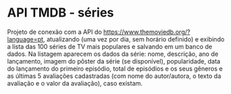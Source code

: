 # API TMDB - séries

Projeto de conexão com a API do https://www.themoviedb.org/?language=pt, atualizando (uma vez por dia, sem horário definido) e exibindo a lista das 100 séries de TV mais populares e salvando em um banco de dados. 
Na listagem aparecem os dados da série: nome, descrição, ano de lançamento, imagem do pôster da série (se disponível), popularidade, data do lançamento do primeiro episódio, total de episódios e os seus gêneros e as últimas 5 avaliações cadastradas (com nome do autor/autora, o texto da avaliação e o valor da avaliação), caso existam.
